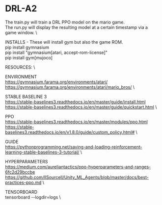 # DRL-A2
 
The train.py will train a DRL PPO model on the mario game.\
The run.py will display the resulting model at a certain timestamp via a game window. \

INSTALLS - These will install gym but also the game ROM. \
pip install gymnasium \
pip install "gymnasium[atari, accept-rom-license]" \
pip install gym[mujoco]


RESOURCES: \

ENVIRONMENT \
https://gymnasium.farama.org/environments/atari/ \
https://gymnasium.farama.org/environments/atari/mario_bros/ \

STABLE BASELINE 3 \
https://stable-baselines3.readthedocs.io/en/master/guide/install.html \
https://stable-baselines3.readthedocs.io/en/master/guide/quickstart.html \

PPO \
https://stable-baselines3.readthedocs.io/en/master/modules/ppo.html \
https://stable-baselines3.readthedocs.io/en/v1.8.0/guide/custom_policy.html# \

GUIDE \
https://pythonprogramming.net/saving-and-loading-reinforcement-learning-stable-baselines-3-tutorial/ \

HYPERPARAMETERS \
https://medium.com/aureliantactics/ppo-hyperparameters-and-ranges-6fc2d29bccbe \
https://github.com/llSourcell/Unity_ML_Agents/blob/master/docs/best-practices-ppo.md \

TENSORBOARD \
tensorboard --logdir=logs \